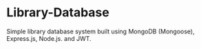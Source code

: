 # Library-Database
Simple library database system built using MongoDB (Mongoose), Express.js, Node.js. and JWT.
